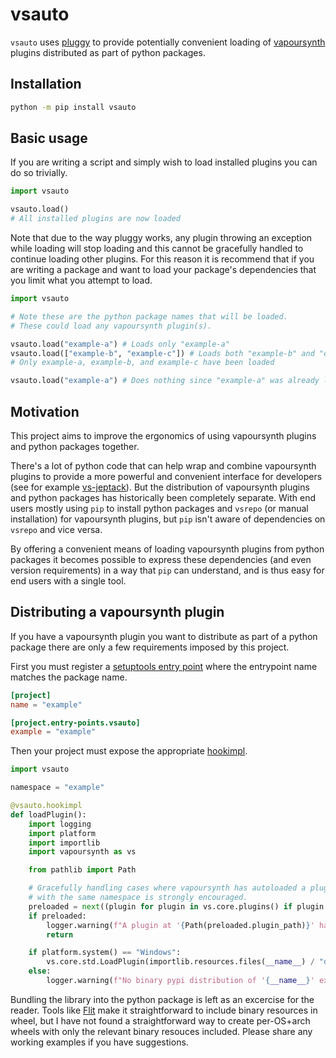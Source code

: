 # vsauto

`vsauto` uses [pluggy](https://github.com/pytest-dev/pluggy) to provide potentially convenient loading of [vapoursynth](https://github.com/vapoursynth/vapoursynth) plugins distributed as part of python packages.

## Installation

```sh
python -m pip install vsauto
```

## Basic usage

If you are writing a script and simply wish to load installed plugins you can do so trivially.

```py
import vsauto

vsauto.load()
# All installed plugins are now loaded
```

Note that due to the way pluggy works, any plugin throwing an exception while loading will stop loading and this cannot be gracefully handled to continue loading other plugins. For this reason it is recommend that if you are writing a package and want to load your package's dependencies that you limit what you attempt to load.

```py
import vsauto

# Note these are the python package names that will be loaded.
# These could load any vapoursynth plugin(s).

vsauto.load("example-a") # Loads only "example-a"
vsauto.load(["example-b", "example-c"]) # Loads both "example-b" and "example-c"
# Only example-a, example-b, and example-c have been loaded

vsauto.load("example-a") # Does nothing since "example-a" was already loaded, but is harmless
```

## Motivation

This project aims to improve the ergonomics of using vapoursynth plugins and python packages together.

There's a lot of python code that can help wrap and combine vapoursynth plugins to provide a more powerful and convenient interface for developers (see for example [vs-jeptack](https://github.com/Jaded-Encoding-Thaumaturgy/vs-jetpack)). But the distribution of vapoursynth plugins and python packages has historically been completely separate. With end users mostly using `pip` to install python packages and `vsrepo` (or manual installation) for vapoursynth plugins, but `pip` isn't aware of dependencies on `vsrepo` and vice versa.

By offering a convenient means of loading vapoursynth plugins from python packages it becomes possible to express these dependencies (and even version requirements) in a way that `pip` can understand, and is thus easy for end users with a single tool.

## Distributing a vapoursynth plugin

If you have a vapoursynth plugin you want to distribute as part of a python package there are only a few requirements imposed by this project.

First you must register a [setuptools entry point](https://setuptools.pypa.io/en/latest/userguide/entry_point.html) where the entrypoint name matches the package name.

```toml
[project]
name = "example"

[project.entry-points.vsauto]
example = "example"
```

Then your project must expose the appropriate [hookimpl](https://pluggy.readthedocs.io/en/stable/#implementations).

```py
import vsauto

namespace = "example"

@vsauto.hookimpl
def loadPlugin():
    import logging
    import platform
    import importlib
    import vapoursynth as vs

    from pathlib import Path

    # Gracefully handling cases where vapoursynth has autoloaded a plugin
    # with the same namespace is strongly encouraged.
    preloaded = next((plugin for plugin in vs.core.plugins() if plugin.namespace == namespace), None)
    if preloaded:
        logger.warning(f"A plugin at '{Path(preloaded.plugin_path)}' has prevented loading '{__name__}'. Please remove the conflicting package or auto-loaded plugin if you wish to use this version.")
        return

    if platform.system() == "Windows":
        vs.core.std.LoadPlugin(importlib.resources.files(__name__) / "data" / "windows" / f"lib{namespace}.dll")
    else:
        logger.warning(f"No binary pypi distribution of '{__name__}' exists for your platform.")
```

Bundling the library into the python package is left as an excercise for the reader. Tools like [Flit](https://flit.pypa.io/en/stable/) make it straightforward to include binary resources in wheel, but I have not found a straightforward way to create per-OS+arch wheels with only the relevant binary resouces included. Please share any working examples if you have suggestions.
